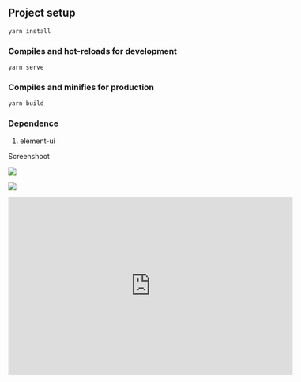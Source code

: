 
## Project setup
```
yarn install
```

### Compiles and hot-reloads for development
```
yarn serve
```

### Compiles and minifies for production
```
yarn build
```

### Dependence
1. element-ui

Screenshoot

![](https://i.postimg.cc/VvHdg8D1/appiness-2.png)

![](https://i.postimg.cc/nLYr5703/appiness-1.png)

<iframe src="https://player.vimeo.com/video/583591979?badge=0&amp;autopause=0&amp;player_id=0&amp;app_id=58479" width="576" height="360" frameborder="0" allow="autoplay; fullscreen; picture-in-picture" allowfullscreen title="unit-test.mp4"></iframe>
